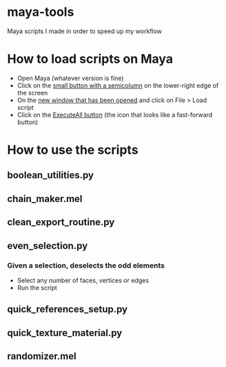 # maya-tools

Maya scripts I made in order to speed up my workflow

# How to load scripts on Maya

* Open Maya (whatever version is fine)
* Click on the [small button with a semicolumn](screenshots/MayaScriptEditorButton.png?raw=true) on the lower-right edge of the screen
* On the [new window that has been opened](screenshots/MayaScriptEditor.png?raw=true) and click on File > Load script
* Click on the [ExecuteAll button](screenshots/MayaExecuteAllButton.png?raw=true) (the icon that looks like a fast-forward button)

# How to use the scripts

## boolean_utilities.py

## chain_maker.mel

## clean_export_routine.py

## even_selection.py
### Given a selection, deselects the odd elements

* Select any number of faces, vertices or edges
* Run the script

## quick_references_setup.py

## quick_texture_material.py

## randomizer.mel
